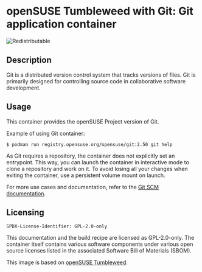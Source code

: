 # openSUSE Tumbleweed with Git: Git application container
![Redistributable](https://img.shields.io/badge/Redistributable-Yes-green)


## Description

Git is a distributed version control system that tracks
versions of files. Git is primarily designed for controlling source code in collaborative software development.


## Usage

This container provides the openSUSE Project version of Git.

Example of using Git container:

```ShellSession
$ podman run registry.opensuse.org/opensuse/git:2.50 git help
```

As Git requires a repository, the container
does not explicitly set an entrypoint. This way, you can launch the container in
interactive mode to clone a repository and work on it. To avoid losing all your changes when exiting the container, use a persistent volume mount on launch.

For more use cases and documentation, refer to the
[Git SCM documentation](https://git-scm.com/doc).


## Licensing

`SPDX-License-Identifier: GPL-2.0-only`

This documentation and the build recipe are licensed as GPL-2.0-only.
The container itself contains various software components under various open source licenses listed in the associated
Software Bill of Materials (SBOM).

This image is based on [openSUSE Tumbleweed](https://get.opensuse.org/tumbleweed/).
